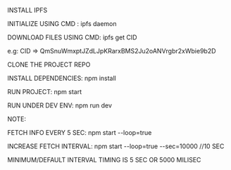 INSTALL IPFS

INITIALIZE USING CMD : ipfs daemon

DOWNLOAD FILES USING CMD: ipfs get CID

e.g: CID => QmSnuWmxptJZdLJpKRarxBMS2Ju2oANVrgbr2xWbie9b2D

CLONE THE PROJECT REPO

INSTALL DEPENDENCIES: npm install

RUN PROJECT: npm start

RUN UNDER DEV ENV: npm run dev

NOTE:

FETCH INFO EVERY 5 SEC: npm start --loop=true

INCREASE FETCH INTERVAL: npm start --loop=true --sec=10000   //10 SEC

MINIMUM/DEFAULT INTERVAL TIMING IS 5 SEC OR 5000 MILISEC

